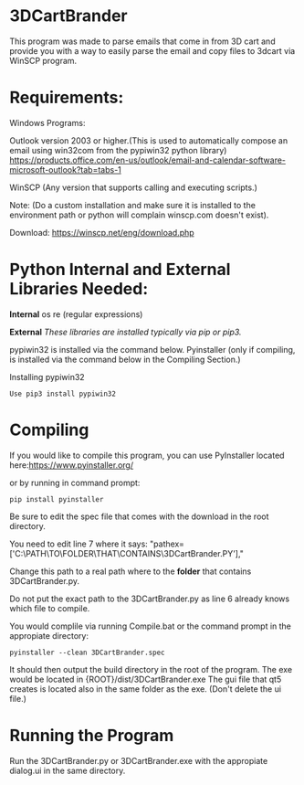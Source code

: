# 3DCartBrander
This program was made to parse emails that come in from 3D cart and provide you with a way to easily parse the email and copy files to 3dcart via WinSCP program.

# Requirements:

Windows Programs:

Outlook version 2003 or higher.(This is used to automatically compose an email using win32com from the pypiwin32 python library)
https://products.office.com/en-us/outlook/email-and-calendar-software-microsoft-outlook?tab=tabs-1

WinSCP (Any version that supports calling and executing scripts.)

Note:
(Do a custom installation and make sure it is installed to the environment path or python will complain winscp.com doesn't exist).

Download:
https://winscp.net/eng/download.php

# Python Internal and External Libraries Needed:

__Internal__
os
re (regular expressions)

__External__
_These libraries are installed typically via pip or pip3._

pypiwin32 is installed via the command below.
Pyinstaller (only if compiling, is installed via the command below in the Compiling Section.)

Installing pypiwin32
```
Use pip3 install pypiwin32
```

# Compiling
If you would like to compile this program, you can use PyInstaller located here:https://www.pyinstaller.org/

or by running in command prompt:
```
pip install pyinstaller
```
Be sure to edit the spec file that comes with the download in the root directory.

You need to edit line 7 where it says: "pathex=['C:\\PATH\\TO\\FOLDER\\THAT\\CONTAINS\\3DCartBrander.PY'],"

Change this path to a real path where to the __folder__ that contains 3DCartBrander.py.

Do not put the exact path to the 3DCartBrander.py as line 6 already knows which file to compile.


You would complile via running Compile.bat or the command prompt in the appropiate directory:
```
pyinstaller --clean 3DCartBrander.spec
```

It should then output the build directory in the root of the program.
The exe would be located in {ROOT}/dist/3DCartBrander.exe
The gui file that qt5 creates is located also in the same folder as the exe. (Don't delete the ui file.)

# Running the Program
Run the 3DCartBrander.py or 3DCartBrander.exe with the appropiate dialog.ui in the same directory.
